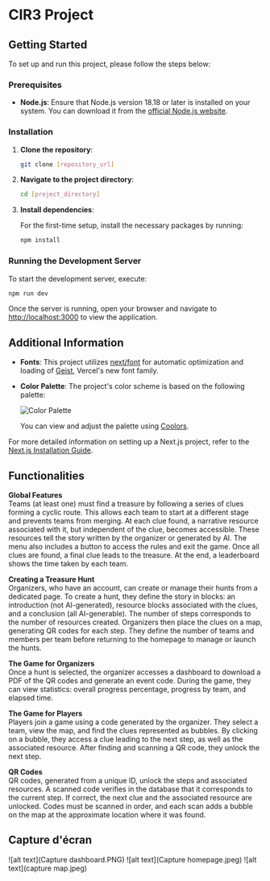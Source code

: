 # CIR3 Project

## Getting Started

To set up and run this project, please follow the steps below:

### Prerequisites

- **Node.js**: Ensure that Node.js version 18.18 or later is installed on your system. You can download it from the [official Node.js website](https://nodejs.org/).

### Installation

1. **Clone the repository**:

   ```bash
   git clone [repository_url]
   ```

2. **Navigate to the project directory**:

   ```bash
   cd [project_directory]
   ```

3. **Install dependencies**:

   For the first-time setup, install the necessary packages by running:

   ```bash
   npm install
   ```

### Running the Development Server

To start the development server, execute:

```bash
npm run dev
```

Once the server is running, open your browser and navigate to [http://localhost:3000](http://localhost:3000) to view the application.

## Additional Information

- **Fonts**: This project utilizes [next/font](https://nextjs.org/docs/app/building-your-application/optimizing/fonts) for automatic optimization and loading of [Geist](https://vercel.com/font), Vercel's new font family.

- **Color Palette**: The project's color scheme is based on the following palette:

  ![Color Palette](https://coolors.co/palette/111938-442656-59477a-6d3a8b-6340a2-803db0-672185-1f257d-181f5b-161a32)

  You can view and adjust the palette using [Coolors](https://coolors.co/palette/111938-442656-59477a-6d3a8b-6340a2-803db0-672185-1f257d-181f5b-161a32).

For more detailed information on setting up a Next.js project, refer to the [Next.js Installation Guide](https://nextjs.org/docs/getting-started/installation).


## Functionalities

**Global Features**  
Teams (at least one) must find a treasure by following a series of clues forming a cyclic route. This allows each team to start at a different stage and prevents teams from merging. At each clue found, a narrative resource associated with it, but independent of the clue, becomes accessible. These resources tell the story written by the organizer or generated by AI. The menu also includes a button to access the rules and exit the game. Once all clues are found, a final clue leads to the treasure. At the end, a leaderboard shows the time taken by each team.  

**Creating a Treasure Hunt**  
Organizers, who have an account, can create or manage their hunts from a dedicated page. To create a hunt, they define the story in blocks: an introduction (not AI-generated), resource blocks associated with the clues, and a conclusion (all AI-generable). The number of steps corresponds to the number of resources created. Organizers then place the clues on a map, generating QR codes for each step. They define the number of teams and members per team before returning to the homepage to manage or launch the hunts.  

**The Game for Organizers**  
Once a hunt is selected, the organizer accesses a dashboard to download a PDF of the QR codes and generate an event code. During the game, they can view statistics: overall progress percentage, progress by team, and elapsed time.  

**The Game for Players**  
Players join a game using a code generated by the organizer. They select a team, view the map, and find the clues represented as bubbles. By clicking on a bubble, they access a clue leading to the next step, as well as the associated resource. After finding and scanning a QR code, they unlock the next step.  

**QR Codes**  
QR codes, generated from a unique ID, unlock the steps and associated resources. A scanned code verifies in the database that it corresponds to the current step. If correct, the next clue and the associated resource are unlocked. Codes must be scanned in order, and each scan adds a bubble on the map at the approximate location where it was found.

## Capture d'écran 
![alt text](Capture dashboard.PNG)
![alt text](Capture homepage.jpeg)
![alt text](capture map.jpeg)